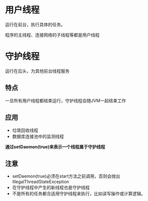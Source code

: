 # 用户线程

运行在前台，执行具体的任务。

程序的主线程、连接网络的子线程等都是用户线程

# 守护线程

运行在后头，为其他前台线程服务

## 特点

一旦所有用户线程都结束运行，守护线程会随JVM一起结束工作

## 应用

- 垃圾回收线程
- 数据库连接池中的监测线程

**通过setDaemon(true)来表示一个线程属于守护线程**

## 注意

- setDaemon(true)必须在start方法之前调用，否则会抛出IllegalThreadStateException
- 在守护线程中产生的新线程也是守护线程
- 不是所有的任务都合适用守护线程来执行，比如读写操作或计算逻辑。